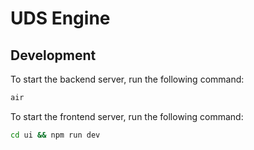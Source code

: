 # UDS Engine

## Development

To start the backend server, run the following command:

```bash
air
```

To start the frontend server, run the following command:

```bash
cd ui && npm run dev
```
